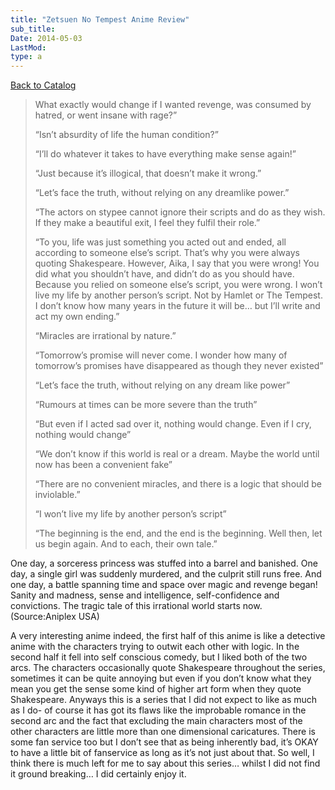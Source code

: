 ```yaml
---
title: "Zetsuen No Tempest Anime Review"
sub_title:
Date: 2014-05-03
LastMod:
type: a
---
```


[Back to Catalog](/)

> What exactly would change if I wanted revenge, was consumed by hatred, or went insane with rage?”
>
> “Isn’t absurdity of life the human condition?”
>
> “I’ll do whatever it takes to have everything make sense again!”
>
> “Just because it’s illogical, that doesn’t make it wrong.”
>
> “Let’s face the truth, without relying on any dreamlike power.”
>
> “The actors on stypee cannot ignore their scripts and do as they wish. If they make a beautiful exit, I feel they fulfil their role.”
>
> “To you, life was just something you acted out and ended, all according to someone else’s script. That’s why you were always quoting Shakespeare. However, Aika, I say that you were wrong! You did what you shouldn’t have, and didn’t do as you should have. Because you relied on someone else’s script, you were wrong. I won’t live my life by another person’s script. Not by Hamlet or The Tempest. I don’t know how many years in the future it will be… but I’ll write and act my own ending.”
>
> “Miracles are irrational by nature.”
>
> “Tomorrow’s promise will never come. I wonder how many of tomorrow’s promises have disappeared as though they never existed”
>
> “Let’s face the truth, without relying on any dream like power”
>
> “Rumours at times can be more severe than the truth”
>
> “But even if I acted sad over it, nothing would change. Even if I cry, nothing would change”
>
> “We don’t know if this world is real or a dream. Maybe the world until now has been a convenient fake”
>
> “There are no convenient miracles, and there is a logic that should be inviolable.”
>
> “I won’t live my life by another person’s script”
>
> “The beginning is the end, and the end is the beginning. Well then, let us begin again. And to each, their own tale.”

One day, a sorceress princess was stuffed into a barrel and banished.
One day, a single girl was suddenly murdered, and the culprit still runs free.
And one day, a battle spanning time and space over magic and revenge began!
Sanity and madness, sense and intelligence, self-confidence and convictions.
The tragic tale of this irrational world starts now.(Source:Aniplex USA)

A very interesting anime indeed, the first half of this anime is like a detective anime with the characters trying to outwit each other with logic. In the second half it fell into self conscious comedy, but I liked both of the two arcs. The characters occasionally quote Shakespeare throughout the series, sometimes it can be quite annoying but even if you don’t know what they mean you get the sense some kind of higher art form when they quote Shakespeare. Anyways this is a series that I did not expect to like as much as I do- of course it has got its flaws like the improbable romance in the second arc and the fact that excluding the main characters most of the other characters are little more than one dimensional caricatures. There is some fan service too but I don’t see that as being inherently bad, it’s OKAY to have a little bit of fanservice as long as it’s not just about that. So well, I think there is much left for me to say about this series… whilst I did not find it ground breaking… I did certainly enjoy it.
